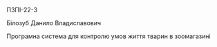 ПЗПІ-22-3

Білозуб Данило Владиславович

Програмна система для контролю умов життя тварин в зоомагазині
